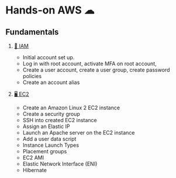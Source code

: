 # Hands-on AWS ☁

## Fundamentals

1. [ 🧑 IAM](1-iam.md)

    - Initial account set up.
    - Log in with root account, activate MFA on root account, 
    - Create a user account, create a user group, create password policies
    - Create an account alias

2.  [ 🖥 EC2](2-ec2.md)

    - Create an Amazon Linux 2 EC2 instance
    - Create a security group
    - SSH into created EC2 instance
    - Assign an Elastic IP
    - Launch an Apache server on the EC2 instance
    - Add a user data script
    - Instance Launch Types
    - Placement groups
    - EC2 AMI
    - Elastic Network Interface (ENI)
    - Hibernate